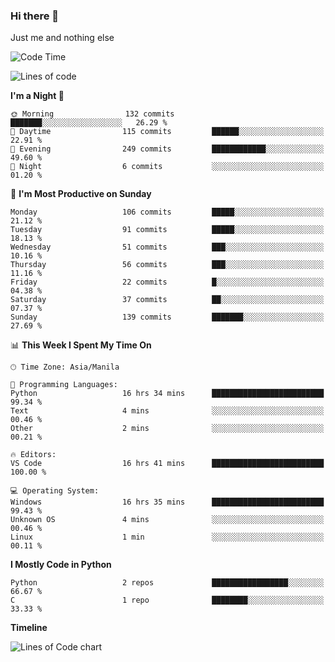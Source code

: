 ### Hi there 👋

Just me and nothing else


<!--START_SECTION:waka-->
![Code Time](http://img.shields.io/badge/Code%20Time-95%20hrs%2028%20mins-blue)

![Lines of code](https://img.shields.io/badge/From%20Hello%20World%20I%27ve%20Written-1.3%20million%20lines%20of%20code-blue)

**I'm a Night 🦉** 

```text
🌞 Morning                132 commits         ███████░░░░░░░░░░░░░░░░░░   26.29 % 
🌆 Daytime                115 commits         ██████░░░░░░░░░░░░░░░░░░░   22.91 % 
🌃 Evening                249 commits         ████████████░░░░░░░░░░░░░   49.60 % 
🌙 Night                  6 commits           ░░░░░░░░░░░░░░░░░░░░░░░░░   01.20 % 
```
📅 **I'm Most Productive on Sunday** 

```text
Monday                   106 commits         █████░░░░░░░░░░░░░░░░░░░░   21.12 % 
Tuesday                  91 commits          █████░░░░░░░░░░░░░░░░░░░░   18.13 % 
Wednesday                51 commits          ███░░░░░░░░░░░░░░░░░░░░░░   10.16 % 
Thursday                 56 commits          ███░░░░░░░░░░░░░░░░░░░░░░   11.16 % 
Friday                   22 commits          █░░░░░░░░░░░░░░░░░░░░░░░░   04.38 % 
Saturday                 37 commits          ██░░░░░░░░░░░░░░░░░░░░░░░   07.37 % 
Sunday                   139 commits         ███████░░░░░░░░░░░░░░░░░░   27.69 % 
```


📊 **This Week I Spent My Time On** 

```text
🕑︎ Time Zone: Asia/Manila

💬 Programming Languages: 
Python                   16 hrs 34 mins      █████████████████████████   99.34 % 
Text                     4 mins              ░░░░░░░░░░░░░░░░░░░░░░░░░   00.46 % 
Other                    2 mins              ░░░░░░░░░░░░░░░░░░░░░░░░░   00.21 % 

🔥 Editors: 
VS Code                  16 hrs 41 mins      █████████████████████████   100.00 % 

💻 Operating System: 
Windows                  16 hrs 35 mins      █████████████████████████   99.43 % 
Unknown OS               4 mins              ░░░░░░░░░░░░░░░░░░░░░░░░░   00.46 % 
Linux                    1 min               ░░░░░░░░░░░░░░░░░░░░░░░░░   00.11 % 
```

**I Mostly Code in Python** 

```text
Python                   2 repos             █████████████████░░░░░░░░   66.67 % 
C                        1 repo              ████████░░░░░░░░░░░░░░░░░   33.33 % 
```



**Timeline**

![Lines of Code chart](https://raw.githubusercontent.com/mauring55/mauring55/main/assets/bar_graph.png)


<!--END_SECTION:waka-->
